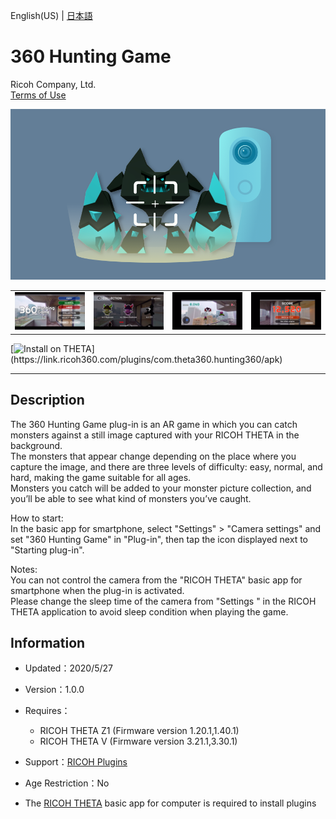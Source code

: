 English(US) | [日本語](README.ja.md)

# 360 Hunting Game
Ricoh Company, Ltd.  
[Terms of Use](https://theta360.com/en/legal/terms_of_use_plugins/)

<div align="center">
 <img src="1.png">

 <table>
  <tr>
   <td><img src="2.png"></td>
   <td><img src="3.png"></td>
   <td><img src="4.png"></td>
   <td><img src="5.png"></td>
  </tr>
 </table>
</div>

[![Install on THETA](https://assets.ricoh360.com/image/upload/v1/front/theta/install-button.svg?)](https://link.ricoh360.com/plugins/com.theta360.hunting360/apk)

***

## Description
The 360 Hunting Game plug-in is an AR game in which you can catch monsters against a still image captured with your RICOH THETA in the background.  
The monsters that appear change depending on the place where you capture the image, and there are three levels of difficulty: easy, normal, and hard, making the game suitable for all ages.  
Monsters you catch will be added to your monster picture collection, and you’ll be able to see what kind of monsters you’ve caught.  
  
How to start:  
In the basic app for smartphone, select "Settings" > "Camera settings" and set "360 Hunting Game" in "Plug-in", then tap the icon displayed next to "Starting plug-in".  
  
Notes:  
You can not control the camera from the "RICOH THETA" basic app for smartphone when the plug-in is activated.  
Please change the sleep time of the camera from "Settings " in the RICOH THETA application to avoid sleep condition when playing the game.  

## Information
  * Updated：2020/5/27
  * Version：1.0.0
  * Requires：
    * RICOH THETA Z1 (Firmware version 1.20.1,1.40.1)
    * RICOH THETA V (Firmware version 3.21.1,3.30.1)
  * Support：[RICOH Plugins](https://support.theta360.com/ja/)
  * Age Restriction：No

* The [RICOH THETA](https://theta360.com/ja/about/application/pc.html#app-detail-01) basic app for computer is required to install plugins
